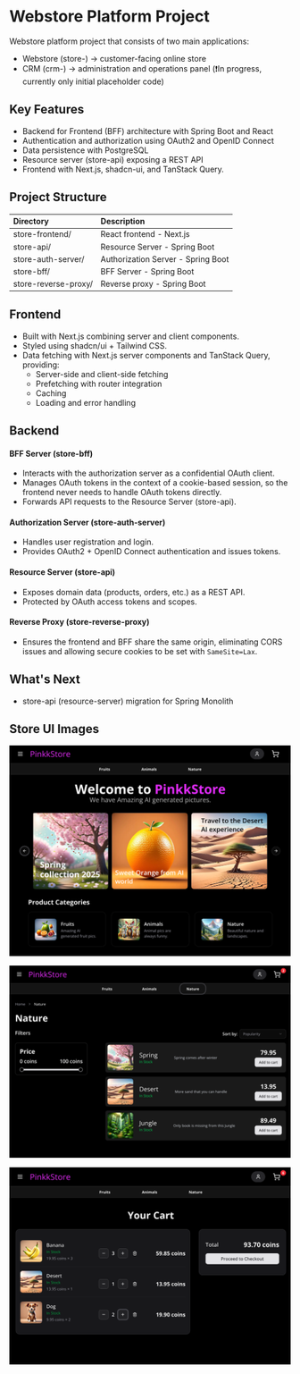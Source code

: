 # Webstore Platform Project

Webstore platform project that consists of two main applications:

- Webstore (store-) → customer-facing online store
- CRM (crm-) → administration and operations panel (❗️In progress, currently only initial placeholder code️)

## Key Features

- Backend for Frontend (BFF) architecture with Spring Boot and React
- Authentication and authorization using OAuth2 and OpenID Connect
- Data persistence with PostgreSQL
- Resource server (store-api) exposing a REST API
- Frontend with Next.js, shadcn-ui, and TanStack Query.


## Project Structure

| Directory            | Description                              |
|:---------------------|:-----------------------------------------|
| store-frontend/      | React frontend - Next.js                 |
| store-api/           | Resource Server - Spring Boot            |
| store-auth-server/   | Authorization Server - Spring Boot       |
| store-bff/           | BFF Server - Spring Boot                 |
| store-reverse-proxy/ | Reverse proxy - Spring Boot              |     

## Frontend

- Built with Next.js combining server and client components.
- Styled using shadcn/ui + Tailwind CSS.
- Data fetching with Next.js server components and TanStack Query, providing:
  - Server-side and client-side fetching
  - Prefetching with router integration
  - Caching
  - Loading and error handling

## Backend 

#### BFF Server (store-bff)

- Interacts with the authorization server as a confidential OAuth client.
- Manages OAuth tokens in the context of a cookie-based session, so the frontend never needs to handle OAuth tokens directly.
- Forwards API requests to the Resource Server (store-api).

#### Authorization Server (store-auth-server)

- Handles user registration and login.
- Provides OAuth2 + OpenID Connect authentication and issues tokens.

#### Resource Server (store-api)

- Exposes domain data (products, orders, etc.) as a REST API.
- Protected by OAuth access tokens and scopes.

#### Reverse Proxy (store-reverse-proxy)

- Ensures the frontend and BFF share the same origin, eliminating CORS issues and allowing secure cookies to be set with `SameSite=Lax`.


## What's Next

- store-api (resource-server) migration for Spring Monolith


## Store UI Images

![img.png](README-img/front_page.png)

![img.png](README-img/products_by_category.png)

![img.png](README-img/cart.png)

